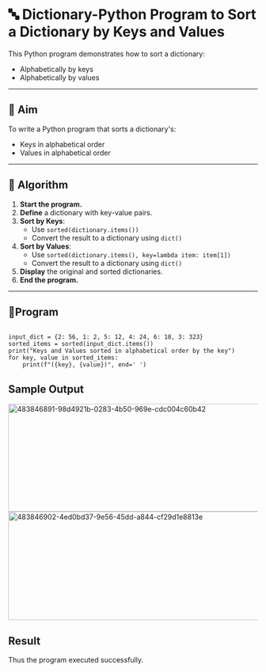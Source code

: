 # 🔤 Dictionary-Python Program to Sort a Dictionary by Keys and Values

This Python program demonstrates how to sort a dictionary:
- Alphabetically by keys
- Alphabetically by values

---

## 🎯 Aim

To write a Python program that sorts a dictionary's:
- Keys in alphabetical order
- Values in alphabetical order

---

## 🧠 Algorithm

1. **Start the program.**
2. **Define** a dictionary with key-value pairs.
3. **Sort by Keys**:
   - Use `sorted(dictionary.items())`
   - Convert the result to a dictionary using `dict()`
4. **Sort by Values**:
   - Use `sorted(dictionary.items(), key=lambda item: item[1])`
   - Convert the result to a dictionary using `dict()`
5. **Display** the original and sorted dictionaries.
6. **End the program.**

---

## 🧪Program
```

input_dict = {2: 56, 1: 2, 5: 12, 4: 24, 6: 18, 3: 323}
sorted_items = sorted(input_dict.items())
print("Keys and Values sorted in alphabetical order by the key")
for key, value in sorted_items:
    print(f"({key}, {value})", end=' ')
```
## Sample Output
<img width="961" height="218" alt="483846891-98d4921b-0283-4b50-969e-cdc004c60b42" src="https://github.com/user-attachments/assets/9818005f-1186-4434-80ac-1e451d503274" />


<img width="962" height="219" alt="483846902-4ed0bd37-9e56-45dd-a844-cf29d1e8813e" src="https://github.com/user-attachments/assets/bc0bfc32-e9ca-44ab-982b-475dc44c37fe" />

## Result
Thus the program executed successfully.
